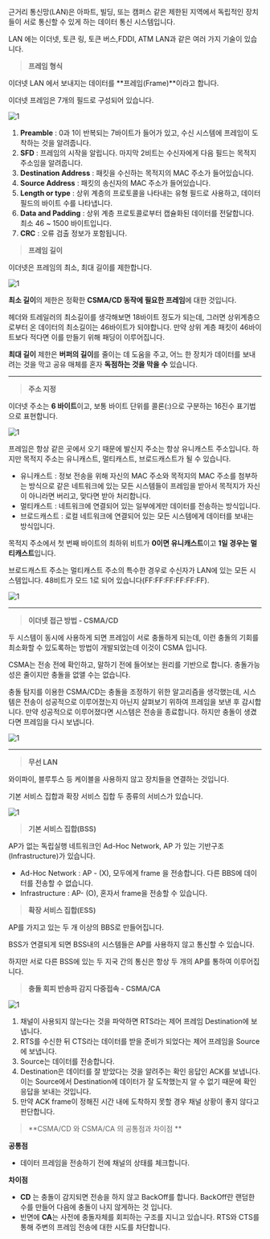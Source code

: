 근거리 통신망(LAN)은 아파트, 빌딩, 또는 캠퍼스 같은 제한된 지역에서 독립적인 장치들이 서로 통신할 수 있게 하는 데이터 통신 시스템입니다.

LAN 에는 이더넷, 토큰 링, 토큰 버스,FDDI, ATM LAN과 같은 여러 가지 기술이 있습니다.

> **프레임 형식**

이더넷 LAN 에서 보내지는 데이터를 **프레임(Frame)**이라고 합니다.

이더넷 프레임은 7개의 필드로 구성되어 있습니다.

![1](https://user-images.githubusercontent.com/63203480/129476502-de1e99b7-5e29-458a-82a6-ca1b20d9a8ff.PNG)

1.  **Preamble** : 0과 1이 반복되는 7바이트가 들어가 있고, 수신 시스템에 프레임이 도착하는 것을 알려줍니다.
2.  **SFD** : 프레임의 시작을 알립니다. 마지막 2비트는 수신자에게 다음 필드는 목적지 주소임을 알려줍니다.
3.  **Destination Address** : 패킷을 수신하는 목적지의 MAC 주소가 들어있습니다.
4.  **Source Address** : 패킷의 송신자의 MAC 주소가 들어있습니다.
5.  **Length or type** : 상위 계층의 프로토콜을 나타내는 유형 필드로 사용하고, 데이터 필드의 바이트 수를 나타냅니다.
6.  **Data and Padding** : 상위 계층 프로토콜로부터 캡슐화된 데이터를 전달합니다. 최소 46 ~ 1500 바이트입니다.
7.  **CRC** : 오류 검출 정보가 포함됩니다.

> **프레임 길이**

이더넷은 프레임의 최소, 최대 길이를 제한합니다.

![1](https://user-images.githubusercontent.com/63203480/129476537-c7a78abc-2f29-4fe5-8eda-df4c2cc839f5.PNG)

**최소 길이**의 제한은 정확한 **CSMA/CD 동작에 필요한 프레임**에 대한 것입니다.

헤더와 트레일러의 최소길이를 생각해보면 18바이트 정도가 되는데, 그러면 상위계층으로부터 온 데이터의 최소길이는 46바이트가 되야합니다. 만약 상위 계층 패킷이 46바이트보다 적다면 이를 만들기 위해 패딩이 이루어집니다.

**최대 길이** 제한은 **버퍼의 길이**를 줄이는 데 도움을 주고, 어느 한 장치가 데이터를 보내려는 것을 막고 공유 매체를 혼자 **독점하는 것을 막을 수** 있습니다.

---

> **주소 지정**

이더넷 주소는 **6 바이트**이고, 보통 바이트 단위를 콜론(:)으로 구분하는 16진수 표기법으로 표현합니다.

![1](https://user-images.githubusercontent.com/63203480/129476558-7aec6e97-2aa6-4bc5-8a02-921cf21af788.PNG)

프레임은 항상 같은 곳에서 오기 때문에 발신지 주소는 항상 유니캐스트 주소입니다. 하지만 목적지 주소는 유니캐스트, 멀티캐스트, 브로드캐스트가 될 수 있습니다.

-   유니캐스트 : 정보 전송을 위해 자신의 MAC 주소와 목적지의 MAC 주소를 첨부하는 방식으로 같은 네트워크에 있는 모든 시스템들이 프레임을 받아서 목적지가 자신이 아니라면 버리고, 맞다면 받아 처리합니다.
-   멀티캐스트 : 네트워크에 연결되어 있는 일부에게만 데이터를 전송하는 방식입니다.
-   브로드캐스트 : 로컬 네트워크에 연결되어 있는 모든 시스템에게 데이터를 보내는 방식입니다.

목적지 주소에서 첫 번째 바이트의 최하위 비트가 **0이면 유니캐스트**이고 **1일 경우는 멀티캐스트**입니다.

브로드캐스트 주소는 멀티캐스트 주소의 특수한 경우로 수신자가 LAN에 있는 모든 시스템입니다. 48비트가 모드 1로 되어 있습니다(FF:FF:FF:FF:FF:FF).

![1](https://user-images.githubusercontent.com/63203480/129476573-41faf387-0d40-403d-b9b7-378495ac651d.PNG)


---

> **이더넷 접근 방법 - CSMA/CD**

두 시스템이 동시에 사용하게 되면 프레임이 서로 충돌하게 되는데, 이런 충돌의 기회를 최소화할 수 있도록하는 방법이 개발되었는데 이것이 CSMA 입니다.

CSMA는 전송 전에 확인하고, 말하기 전에 들어보는 원리를 기반으로 합니다. 충돌가능성은 줄이지만 충돌을 없앨 수는 없습니다.

충돌 탐지를 이용한 CSMA/CD는 충돌을 조정하기 위한 알고리즘을 생각했는데, 시스템은 전송이 성공적으로 이루어졌는지 아닌지 살펴보기 위하여 프레임을 보낸 후 감시합니다. 만약 성공적으로 이루어졌다면 시스템은 전송을 종료합니다. 하지만 충돌이 생겼다면 프레임을 다시 보냅니다.

![1](https://user-images.githubusercontent.com/63203480/129476704-2c69505a-dd5d-4ece-9206-0b0327dbf5d3.PNG)

---

> **무선 LAN**

와이파이, 블루투스 등 케이블을 사용하지 않고 장치들을 연결하는 것입니다.

기본 서비스 집합과 확장 서비스 집합 두 종류의 서비스가 있습니다.

![1](https://user-images.githubusercontent.com/63203480/129476719-2c3396b3-7ba4-4042-9d0b-00698d9b5b7d.PNG)

> **기본 서비스 집합(BSS)**

AP가 없는 독립실행 네트워크인 Ad-Hoc Network, AP 가 있는 기반구조(Infrastructure)가 있습니다.

-   Ad-Hoc Network : AP - (X), 모두에게 frame 을 전송합니다. 다른 BBS에 데이터를 전송할 수 없습니다.
-   Infrastructure : AP- (O), 혼자서 frame을 전송할 수 있습니다.

> **확장 서비스 집합(ESS)**

AP를 가지고 있는 두 개 이상의 BBS로 만들어집니다.

BSS가 연결되게 되면 BSS내의 시스템들은 AP를 사용하지 않고 통신할 수 있습니다.

하지만 서로 다른 BSS에 있는 두 지국 간의 통신은 항상 두 개의 AP를 통하여 이루어집니다.

> **충돌 회피 반송파 감지 다중접속 - CSMA/CA**

![1](https://user-images.githubusercontent.com/63203480/129476744-0844e3df-7f8e-4537-b328-ef4f2c58b7b6.PNG)

1.  채널이 사용되지 않는다는 것을 파악하면 RTS라는 제어 프레임 Destination에 보냅니다.
2.  RTS를 수신한 뒤 CTS라는 데이터를 받을 준비가 되었다는 제어 프레임을 Source에 보냅니다.
3.  Source는 데이터를 전송합니다.
4.  Destination은 데이터를 잘 받았다는 것을 알려주는 확인 응답인 ACK를 보냅니다. 이는 Source에서 Destination에 데이터가 잘 도착했는지 알 수 없기 때문에 확인 응답을 보내는 것입니다.
5.  만약 ACK frame이 정해진 시간 내에 도착하지 못할 경우 채널 상황이 좋지 않다고 판단합니다.

> **CSMA/CD 와 CSMA/CA 의 공통점과 차이점 **

**공통점**

-   데이터 프레임을 전송하기 전에 채널의 상태를 체크합니다.

**차이점**

-   **CD** 는 충돌이 감지되면 전송을 하지 않고 BackOff를 합니다. BackOff란 랜덤한 수를 만들어 다음에 충돌이 나지 않게하는 것 입니다.
-   반면에 **CA**는 사전에 충돌자체를 회피하는 구조를 지니고 있습니다. RTS와 CTS를 통해 주변의 프레임 전송에 대한 시도를 차단합니다.